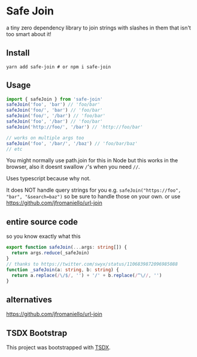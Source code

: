 # Safe Join

a tiny zero dependency library to join strings with slashes in them that isn't too smart about it!

## Install

```
yarn add safe-join # or npm i safe-join
```

## Usage

```ts
import { safeJoin } from 'safe-join'
safeJoin('foo', 'bar') // 'foo/bar'
safeJoin('foo/', 'bar') // 'foo/bar'
safeJoin('foo/', '/bar') // 'foo/bar'
safeJoin('foo', '/bar') // 'foo/bar'
safeJoin('http://foo/', '/bar') // 'http://foo/bar'

// works on multiple args too
safeJoin('foo', '/bar/', '/baz') // 'foo/bar/baz'
// etc
```

You might normally use path.join for this in Node but this works in the browser, also it doesnt swallow `/`'s when you need `//`.

Uses typescript because why not.

It does NOT handle query strings for you e.g. `safeJoin("https://foo", "bar", "&search=baz")` so be sure to handle those on your own. or use https://github.com/jfromaniello/url-join

## entire source code

so you know exactly what this

```ts
export function safeJoin(...args: string[]) {
  return args.reduce(_safeJoin)
}
// thanks to https://twitter.com/swyx/status/1106839872096985088
function _safeJoin(a: string, b: string) {
  return a.replace(/\/$/, '') + '/' + b.replace(/^\//, '')
}
```

## alternatives

https://github.com/jfromaniello/url-join

## TSDX Bootstrap

This project was bootstrapped with [TSDX](https://github.com/jaredpalmer/tsdx).
